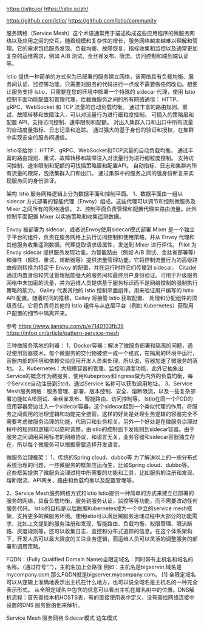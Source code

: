 
https://istio.io/
https://istio.io/zh/

https://github.com/istio/
https://github.com/istio/community


服务网格（Service Mesh）这个术语通常用于描述构成这些应用程序的微服务网络以及应用之间的交互。随着规模和复杂性的增长，服务网格越来越难以理解和管理。它的需求包括服务发现、负载均衡、故障恢复、指标收集和监控以及通常更加复杂的运维需求，例如 A/B 测试、金丝雀发布、限流、访问控制和端到端认证等。


Istio 提供一种简单的方式来为已部署的服务建立网络，该网络具有负载均衡、服务间认证、监控等功能，只需要对服务的代码进行一点或不需要做任何改动。想要让服务支持 Istio，只需要在您的环境中部署一个特殊的 sidecar 代理，使用 Istio 控制平面功能配置和管理代理，拦截微服务之间的所有网络通信：
HTTP、gRPC、WebSocket 和 TCP 流量的自动负载均衡。
通过丰富的路由规则、重试、故障转移和故障注入，可以对流量行为进行细粒度控制。
可插入的策略层和配置 API，支持访问控制、速率限制和配额。
对出入集群入口和出口中所有流量的自动度量指标、日志记录和追踪。
通过强大的基于身份的验证和授权，在集群中实现安全的服务间通信。


Istio带给你：
HTTP、gRPC、WebSocket和TCP流量的自动负载均衡。
通过丰富的路由规则、重试、故障转移和故障注入对流量行为进行细粒度控制。
支持访问控制、速率限制和配额的可拔插策略层和配置API。
自动指标、日志和集群内所有流量的跟踪，包括集群入口和出口。
通过集群中的服务之间的强身份断言来实现服务间的身份验证。



架构
Istio 服务网格逻辑上分为数据平面和控制平面。
1、数据平面由一组以 sidecar 方式部署的智能代理（Envoy）组成。这些代理可以调节和控制微服务及 Mixer 之间所有的网络通信。
2、控制平面负责管理和配置代理来路由流量。此外控制平面配置 Mixer 以实施策略和收集遥测数据。

Envoy 被部署为 sidecar，或者说Envoy使用sidecar模式部署
Mixer 是一个独立于平台的组件，负责在服务网格上执行访问控制和使用策略，并从 Envoy 代理和其他服务收集遥测数据。代理提取请求级属性，发送到 Mixer 进行评估。
Pilot 为 Envoy sidecar 提供服务发现功能，为智能路由（例如 A/B 测试、金丝雀部署等）和弹性（超时、重试、熔断器等）提供流量管理功能。它将控制流量行为的高级路由规则转换为特定于 Envoy 的配置，并在运行时将它们传播到 sidecar。
Citadel 通过内置身份和凭证管理赋能强大的服务间和最终用户身份验证。可用于升级服务网格中未加密的流量，并为运维人员提供基于服务标识而不是网络控制的强制执行策略的能力。
Galley 代表其他的 Istio 控制平面组件，用来验证用户编写的 Istio API 配置。随着时间的推移，Galley 将接管 Istio 获取配置、 处理和分配组件的顶级责任。它将负责将其他的 Istio 组件与从底层平台（例如 Kubernetes）获取用户配置的细节中隔离开来。









参考
https://www.jianshu.com/p/e7140103fb39
https://infoq.cn/article/pattern-service-mesh


三种微服务落地的利器：
1、Docker容器：解决了微服务部署和隔离的问题，通过使用容器技术，每个微服务的交付物被统一成一个格式，在隔离的环境中运行，容器内部的环境和依赖交给应用开发人员来处理。所以说，容器加速了微服务的落地。
2、Kubernetes：大规模容器的管理、监控和调度功能，此外它抽象出Service的概念作为微服务，使用Kubeproxy和Ingress做为内外的负载均衡，每个Service自动注册到Etcd，通过Service 名称可以获取调用地址。
3、Service Mesh服务网格：服务管理、部署、版本控制、安全、熔断限流，以及一些复杂部署功能如A/B测试、金丝雀发布、智能路由、访问控制等。
Istio在同一个POD的应用容器旁边注入一个sidecar容器，这个sidecar起到一个类似代理的作用，将服务之间调用的治理逻辑和功能完全接管。这样的好处是处理业务逻辑的容器完全不需要考虑微服务治理的功能，代码只和业务相关。另外一个好处是在微服务治理过程中的规则和逻辑可以随时调整，由istio的控制面下发规则到sidecar容器。由于服务之间调用采用标准的网络协议，和语言无关，业务容器和sidecar容器独立存在，所以每个微服务可以根据需要选择开发语言。


微服务治理框架：
1、传统的Spring cloud、dubbo等
为了解决以上的一些分布式系统治理的问题，一些微服务的框架应运而生，比如Spring cloud、dubbo等。这些框架提供了微服务治理过程中所需要的功能和工具，比如服务的注册和发现、熔断限流、API网关、路由和负载均衡以及配置管理等。

2、Service Mesh服务网格方式和Istio
Istio提供一种简单的方式来建立已部署的服务的网络，具备负载均衡，服务到服务认证，监控等等功能，而不需要改动任何服务代码。
Istio的目标是以后脱离Kubernetes成为一个中立的service mesh框架，支持更多的微服务环境。使用istio可以满足微服务治理过程中大部分的功能需求，比如上文提到的服务注册和发现、智能路由、负载均衡、权限管理、限流断路、灰度规则等，还可以收集日志、监控和分布式追踪的信息。在这个体系架构下，开发人员可以最大限度的关注业务逻辑，而运维人员可以灵活的调整服务的部署和调用策略。



FQDN：(Fully Qualified Domain Name)全限定域名：同时带有主机名和域名的名称。（通过符号“.”），主机名加上全路径
例如：主机名是bigserver,域名是mycompany.com,那么FQDN就是bigserver.mycompany.com。 [1] 
全限定域名可以从逻辑上准确地表示出主机在什么地方，也可以说全域名是主机名的一种完全表示形式。
从全限定域名中包含的信息可以看出主机在域名树中的位置。DNS解析流程：首先查找本机HOSTS表，有的直接使用表中定义，没有查找网络连接中设置的DNS 服务器由他来解析。



Service Mesh 服务网格
Sidecar模式 边车模式





